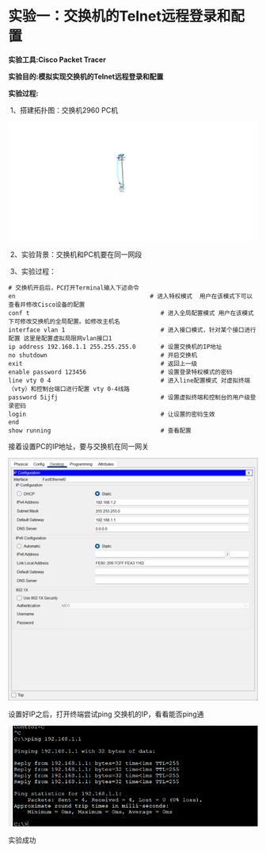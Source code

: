 # 实验一：交换机的Telnet远程登录和配置

**实验工具:Cisco Packet Tracer**

**实验目的:模拟实现交换机的Telnet远程登录和配置**

**实验过程:**

​	1、搭建拓扑图：交换机2960   PC机   

![72744354750](assets/1727443547500.png)

​	2、实验背景：交换机和PC机要在同一网段

​	3、实验过程：

```
# 交换机开启后，PC打开Terminal输入下述命令
en										# 进入特权模式  用户在该模式下可以查看并修改Cisco设备的配置
conf t                                	   # 进入全局配置模式 用户在该模式下可修改交换机的全局配置。如修改主机名
interface vlan 1                           # 进入接口模式，针对某个接口进行配置 这里是配置虚拟局限网vlan接口1
ip address 192.168.1.1 255.255.255.0       # 设置交换机的IP地址
no shutdown                                # 开启交换机
exit                                       # 返回上一级
enable password 123456                     # 设置登录特权模式的密码
line vty 0 4                               # 进入line配置模式 对虚拟终端（vty）和控制台端口进行配置 vty 0-4线路
password 5ijfj                             # 设置虚拟终端和控制台的用户级登录密码
login                                      # 让设置的密码生效
end
show running                               # 查看配置
```

接着设置PC的IP地址，要与交换机在同一网关

![72744432110](assets/1727444321108.png)

设置好IP之后，打开终端尝试ping 交换机的IP，看看能否ping通

![72744439214](assets/1727444392143.png)

实验成功





















